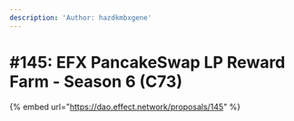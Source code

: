 ```yaml
---
description: 'Author: hazdkmbxgene'
---
```


# #145: EFX PancakeSwap LP Reward Farm - Season 6 (C73)

{% embed url="https://dao.effect.network/proposals/145" %}
